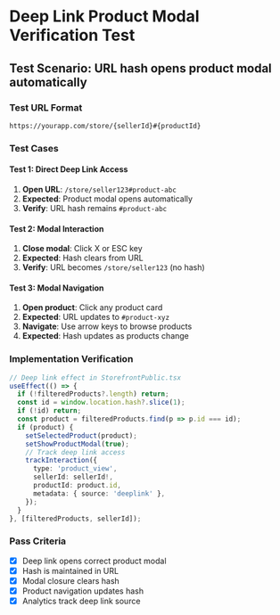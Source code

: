 # Deep Link Product Modal Verification Test

## Test Scenario: URL hash opens product modal automatically

### Test URL Format
```
https://yourapp.com/store/{sellerId}#{productId}
```

### Test Cases

#### Test 1: Direct Deep Link Access
1. **Open URL**: `/store/seller123#product-abc`
2. **Expected**: Product modal opens automatically
3. **Verify**: URL hash remains `#product-abc`

#### Test 2: Modal Interaction
1. **Close modal**: Click X or ESC key
2. **Expected**: Hash clears from URL
3. **Verify**: URL becomes `/store/seller123` (no hash)

#### Test 3: Modal Navigation
1. **Open product**: Click any product card
2. **Expected**: URL updates to `#product-xyz`
3. **Navigate**: Use arrow keys to browse products
4. **Expected**: Hash updates as products change

### Implementation Verification
```typescript
// Deep link effect in StorefrontPublic.tsx
useEffect(() => {
  if (!filteredProducts?.length) return;
  const id = window.location.hash?.slice(1);
  if (!id) return;
  const product = filteredProducts.find(p => p.id === id);
  if (product) {
    setSelectedProduct(product);
    setShowProductModal(true);
    // Track deep link access
    trackInteraction({
      type: 'product_view',
      sellerId: sellerId!,
      productId: product.id,
      metadata: { source: 'deeplink' },
    });
  }
}, [filteredProducts, sellerId]);
```

### Pass Criteria
- [x] Deep link opens correct product modal
- [x] Hash is maintained in URL
- [x] Modal closure clears hash
- [x] Product navigation updates hash
- [x] Analytics track deep link source